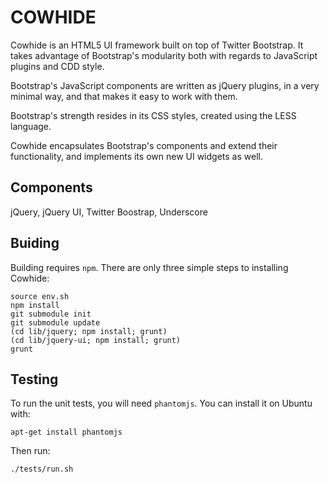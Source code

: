 # COWHIDE

Cowhide is an HTML5 UI framework built on top of Twitter Bootstrap.
It takes advantage of Bootstrap's modularity both with regards to JavaScript
plugins and CDD style.

Bootstrap's JavaScript components are written as jQuery plugins, in a very
minimal way, and that makes it easy to work with them.

Bootstrap's strength resides in its CSS styles, created using the LESS
language.

Cowhide encapsulates Bootstrap's components and extend their functionality,
and implements its own new UI widgets as well.


## Components

jQuery, jQuery UI, Twitter Boostrap, Underscore


## Buiding

Building requires `npm`. There are only three simple steps to installing
Cowhide:

    source env.sh
    npm install
    git submodule init
    git submodule update
    (cd lib/jquery; npm install; grunt)
    (cd lib/jquery-ui; npm install; grunt)
    grunt


## Testing

To run the unit tests, you will need `phantomjs`. You can install it on Ubuntu
with:

    apt-get install phantomjs

Then run:

    ./tests/run.sh
